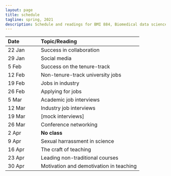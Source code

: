 ```yaml
---
layout: page
title: schedule
tagline: spring, 2021
description: Schedule and readings for BMI 884, Biomedical data science professional skills
---
```


| Date    | &nbsp;&nbsp;&nbsp;&nbsp;   | Topic/Reading  |
| :------ | -- | :----- |
| 22 Jan  |    | Success in collaboration |
| 29 Jan  |    | Social media |
| 5 Feb   |    | Success on the tenure-track |
| 12 Feb  |    | Non-tenure-track university jobs |
| 19 Feb  |    | Jobs in industry |
| 26 Feb  |    | Applying for jobs |
| 5 Mar   |    | Academic job interviews |
| 12 Mar  |    | Industry job interviews |
| 19 Mar  |    | \[mock interviews\] |
| 26 Mar  |    | Conference networking |
| 2 Apr   |    | **No class** |
| 9 Apr   |    | Sexual harrassment in science |
| 16 Apr  |    | The craft of teaching |
| 23 Apr  |    | Leading non-traditional courses |
| 30 Apr  |    | Motivation and demotivation in teaching |
